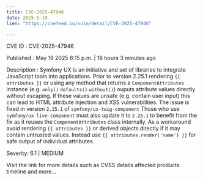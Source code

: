 ```yaml
---
title: CVE-2025-47946
date: 2025-5-19
lien: "https://cvefeed.io/vuln/detail/CVE-2025-47946"

---
```


CVE ID : CVE-2025-47946

Published :  May 19
2025
8:15 p.m. | 18 hours
3 minutes ago

Description : Symfony UX is an initiative and set of libraries to integrate JavaScript tools into applications. Prior to version 2.25.1
rendering `{{ attributes }}` or using any method that returns a `ComponentAttributes` instance (e.g. `only()`
`defaults()`
`without()`) ouputs attribute values directly without escaping. If these values are unsafe (e.g. contain user input)
this can lead to HTML attribute injection and XSS vulnerabilities. The issue is fixed in version `2.25.1` of `symfony/ux-twig-component` Those who use `symfony/ux-live-component` must also update it to `2.25.1` to benefit from the fix
as it reuses the `ComponentAttributes` class internally. As a workaround
avoid rendering `{{ attributes }}` or derived objects directly if it may contain untrusted values.
Instead
use `{{ attributes.render('name') }}` for safe output of individual attributes.

Severity: 6.1 | MEDIUM

Visit the link for more details
such as CVSS details
affected products
timeline
and more...

